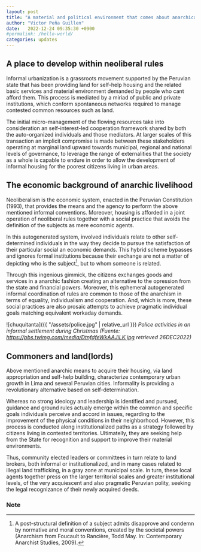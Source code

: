 ```yaml
---
layout: post
title: "A material and political environment that comes about anarchically"
author: "Victor Peña Guillen"
date:   2022-12-24 09:35:30 +0900
#permalink: /hello-world/
categories: updates
---
```


## A place to develop within neoliberal rules

Informal urbanization is a grassroots movement supported by the Peruvian state that has been providing land for self-help housing and the related basic services and material environment demanded by people who cant afford them.
This process is mediated by a miriad of public and private institutions, which conform spontaneous networks required to manage contested common resources such as land.

The initial micro-management of the flowing resources take into consideration an self-interest-led cooperation framework shared by both the auto-organized individuals and those mediators.
At larger scales of this transaction an implicit compromise is made between these stakeholders operating at marginal land upward towards municipal, regional and national levels of governance, to leverage the range of externalities that the society as a whole is capable to endure in order to allow the development of informal housing for the poorest citizens living in urban areas.

## The economic background of anarchic livelihood

Neoliberalism is the economic system, enacted in the Peruvian Constitution (1993), that provides the means and the agency to perform the above mentioned informal conventions.
Moreover, housing is afforded in a joint operation of neoliberal rules together with a social practice that avoids the definition of the subjects as mere economic agents.

In this autogenerated system, involved individuals relate to other self-determined individuals in the way they decide to pursue the satisfaction of their particular social an economic demands.
This hybrid scheme bypasses and ignores formal institutions because their exchange are not a matter of depicting who is the subject[^1], but to whom someone is related.

Through this ingenious gimmick, the citizens exchanges goods and services in a anarchic fashion creating an alternative to the opression from the state and financial powers.
Moreover, this ephemeral autogenerated informal coordination of rules are common to those of the anarchism in terms of equality, individualism and cooperation.
And, which is more, these social practices are also prosaic attempts to achieve pragmatic individual goals matching equivalent workaday demands.

![chuquitanta]({{ "/assets/police.jpg" | relative_url }})
*Police activities in an informal settlement during Christmas (Fuente: <https://pbs.twimg.com/media/DtnfdfeWkAAJiLK.jpg> retrieved 26DEC2022)*

## Commoners and land(lords)

Above mentioned anarchic means to acquire their housing, via land appropriation and self-help building, characterize contemporary urban growth in Lima and several Peruvian cities.
Informality is providing a revolutionary alternative based on self-determination.

Whereas no strong ideology and leadership is identified and pursued, guidance and ground rules actualy emerge within the common and specific goals individuals perceive and accord in issues, regarding to the improvement of the physical conditions in their neighborhood.
However, this process is conducted along institutionalized paths as a strategy followed by citizens living in contested territories.
Ultimatelly, they are seeking help from the State for recognition and support to improve their material environments.

Thus, community elected leaders or committees in turn relate to land brokers, both informal or institutionalized, and in many cases related to illegal land trafficking, in a gray zone at municipal scale.
In turn, these local agents together press on the larger territorial scales and greater institutional levels, of the very acquiescent and also pragmatic Peruvian polity, seeking the legal recognizance of their newly acquired deeds.

### Note

[^1]: A post-structural definition of a subject admits disapprove and condemn by normative and moral conventions, created by the societal powers (Anarchism from Foucault to Rancière, Todd May. In: Contemporary Anarchist Studies, 2009).
